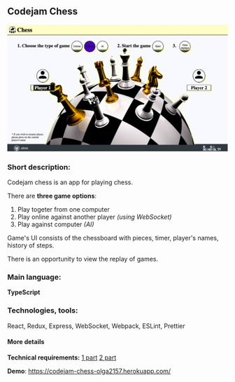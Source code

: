 ## Codejam Chess

![Chess App](https://github.com/Olga2157/chess/blob/main/src/img/screenshotApp.png "Codejam Chess App")


### Short description:

Codejam chess is an app for playing chess.

There are **three game options**:
1. Play togeter from one computer
2. Play online against another player *(using WebSocket)*
3. Play against computer *(AI)*

Game's UI consists of the chessboard with pieces, timer, player's names, history of steps.

There is an opportunity to view the replay of games.


### Main language: 
**TypeScript**

### Technologies, tools:  

React, Redux, Express, WebSocket,
Webpack, ESLint, Prettier 

#### More details

**Technical requirements:**
[1 part](https://github.com/rolling-scopes-school/tasks/blob/master/tasks/chess/codejam-chess-part-one.md)
[2 part](https://github.com/rolling-scopes-school/tasks/blob/master/tasks/chess/codejam-chess-part-two.md)

**Demo**: https://codejam-chess-olga2157.herokuapp.com/